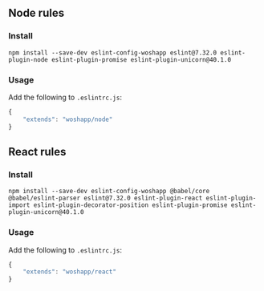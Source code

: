## Node rules

### Install
```
npm install --save-dev eslint-config-woshapp eslint@7.32.0 eslint-plugin-node eslint-plugin-promise eslint-plugin-unicorn@40.1.0
```

### Usage
Add the following to `.eslintrc.js`:

```javascript
{
    "extends": "woshapp/node"
}
```

## React rules

### Install
```
npm install --save-dev eslint-config-woshapp @babel/core @babel/eslint-parser eslint@7.32.0 eslint-plugin-react eslint-plugin-import eslint-plugin-decorator-position eslint-plugin-promise eslint-plugin-unicorn@40.1.0
```

### Usage
Add the following to `.eslintrc.js`:
```javascript
{
    "extends": "woshapp/react"
}
```